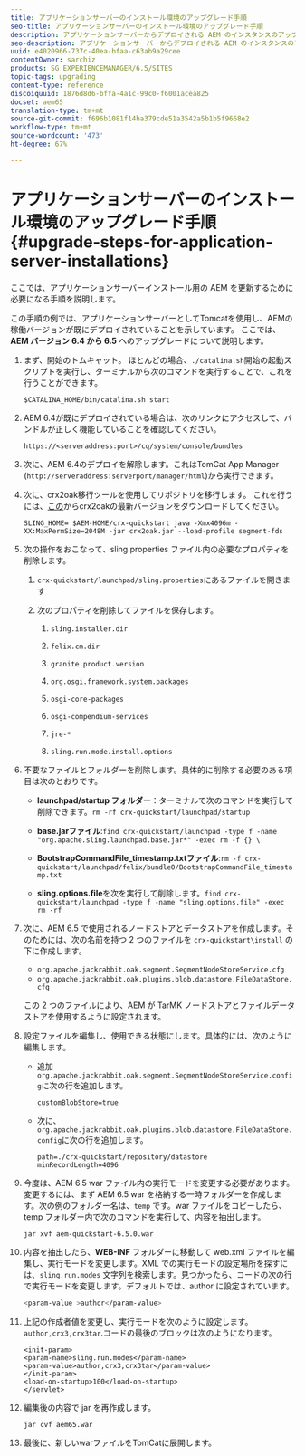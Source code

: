 ```yaml
---
title: アプリケーションサーバーのインストール環境のアップグレード手順
seo-title: アプリケーションサーバーのインストール環境のアップグレード手順
description: アプリケーションサーバーからデプロイされる AEM のインスタンスのアップグレード方法について説明します。
seo-description: アプリケーションサーバーからデプロイされる AEM のインスタンスのアップグレード方法について説明します。
uuid: e4020966-737c-40ea-bfaa-c63ab9a29cee
contentOwner: sarchiz
products: SG_EXPERIENCEMANAGER/6.5/SITES
topic-tags: upgrading
content-type: reference
discoiquuid: 1876d8d6-bffa-4a1c-99c0-f6001acea825
docset: aem65
translation-type: tm+mt
source-git-commit: f696b1081f14ba379cde51a3542a5b1b5f9668e2
workflow-type: tm+mt
source-wordcount: '473'
ht-degree: 67%

---
```



# アプリケーションサーバーのインストール環境のアップグレード手順{#upgrade-steps-for-application-server-installations}

ここでは、アプリケーションサーバーインストール用の AEM を更新するために必要になる手順を説明します。

この手順の例では、アプリケーションサーバーとしてTomcatを使用し、AEMの稼働バージョンが既にデプロイされていることを示しています。 ここでは、**AEM バージョン 6.4 から 6.5** へのアップグレードについて説明します。

1. まず、開始のトムキャット。 ほとんどの場合、`./catalina.sh`開始の起動スクリプトを実行し、ターミナルから次のコマンドを実行することで、これを行うことができます。

   ```shell
   $CATALINA_HOME/bin/catalina.sh start
   ```

1. AEM 6.4が既にデプロイされている場合は、次のリンクにアクセスして、バンドルが正しく機能していることを確認してください。

   ```shell
   https://<serveraddress:port>/cq/system/console/bundles
   ```

1. 次に、AEM 6.4のデプロイを解除します。これはTomCat App Manager (`http://serveraddress:serverport/manager/html`)から実行できます。

1. 次に、crx2oak移行ツールを使用してリポジトリを移行します。 これを行うには、[この](https://repo.adobe.com/nexus/content/groups/public/com/adobe/granite/crx2oak)からcrx2oakの最新バージョンをダウンロードしてください。

   ```shell
   SLING_HOME= $AEM-HOME/crx-quickstart java -Xmx4096m -XX:MaxPermSize=2048M -jar crx2oak.jar --load-profile segment-fds
   ```

1. 次の操作をおこなって、sling.properties ファイル内の必要なプロパティを削除します。

   1. `crx-quickstart/launchpad/sling.properties`にあるファイルを開きます
   1. 次のプロパティを削除してファイルを保存します。

      1. `sling.installer.dir`

      1. `felix.cm.dir`

      1. `granite.product.version`

      1. `org.osgi.framework.system.packages`

      1. `osgi-core-packages`

      1. `osgi-compendium-services`

      1. `jre-*`

      1. `sling.run.mode.install.options`

1. 不要なファイルとフォルダーを削除します。具体的に削除する必要のある項目は次のとおりです。

   * **launchpad/startup フォルダー**：ターミナルで次のコマンドを実行して削除できます。`rm -rf crx-quickstart/launchpad/startup`

   * **base.jarファイル**:`find crx-quickstart/launchpad -type f -name "org.apache.sling.launchpad.base.jar*" -exec rm -f {} \`

   * **BootstrapCommandFile_timestamp.txtファイル**:`rm -f crx-quickstart/launchpad/felix/bundle0/BootstrapCommandFile_timestamp.txt`

   * **sling.options.file**&#x200B;を次を実行して削除します。`find crx-quickstart/launchpad -type f -name "sling.options.file" -exec rm -rf`

1. 次に、AEM 6.5 で使用されるノードストアとデータストアを作成します。そのためには、次の名前を持つ 2 つのファイルを `crx-quickstart\install` の下に作成します。

   * `org.apache.jackrabbit.oak.segment.SegmentNodeStoreService.cfg`
   * `org.apache.jackrabbit.oak.plugins.blob.datastore.FileDataStore.cfg`

   この 2 つのファイルにより、AEM が TarMK ノードストアとファイルデータストアを使用するように設定されます。

1. 設定ファイルを編集し、使用できる状態にします。具体的には、次のように編集します。

   * 追加`org.apache.jackrabbit.oak.segment.SegmentNodeStoreService.config`に次の行を追加します。

      ```customBlobStore=true```

   * 次に、`org.apache.jackrabbit.oak.plugins.blob.datastore.FileDataStore.config`に次の行を追加します。

      ```
      path=./crx-quickstart/repository/datastore
      minRecordLength=4096
      ```

1. 今度は、AEM 6.5 war ファイル内の実行モードを変更する必要があります。変更するには、まず AEM 6.5 war を格納する一時フォルダーを作成します。次の例のフォルダー名は、`temp` です。war ファイルをコピーしたら、temp フォルダー内で次のコマンドを実行して、内容を抽出します。

   ```
   jar xvf aem-quickstart-6.5.0.war
   ```

1. 内容を抽出したら、**WEB-INF** フォルダーに移動して web.xml ファイルを編集し、実行モードを変更します。XML での実行モードの設定場所を探すには、`sling.run.modes` 文字列を検索します。見つかったら、コードの次の行で実行モードを変更します。デフォルトでは、author に設定されています。

   ```bash
   <param-value >author</param-value>
   ```

1. 上記の作成者値を変更し、実行モードを次のように設定します。`author,crx3,crx3tar`.コードの最後のブロックは次のようになります。

   ```
   <init-param>
   <param-name>sling.run.modes</param-name>
   <param-value>author,crx3,crx3tar</param-value>
   </init-param>
   <load-on-startup>100</load-on-startup>
   </servlet>
   ```

1. 編集後の内容で jar を再作成します。

   ```bash
   jar cvf aem65.war
   ```

1. 最後に、新しいwarファイルをTomCatに展開します。
